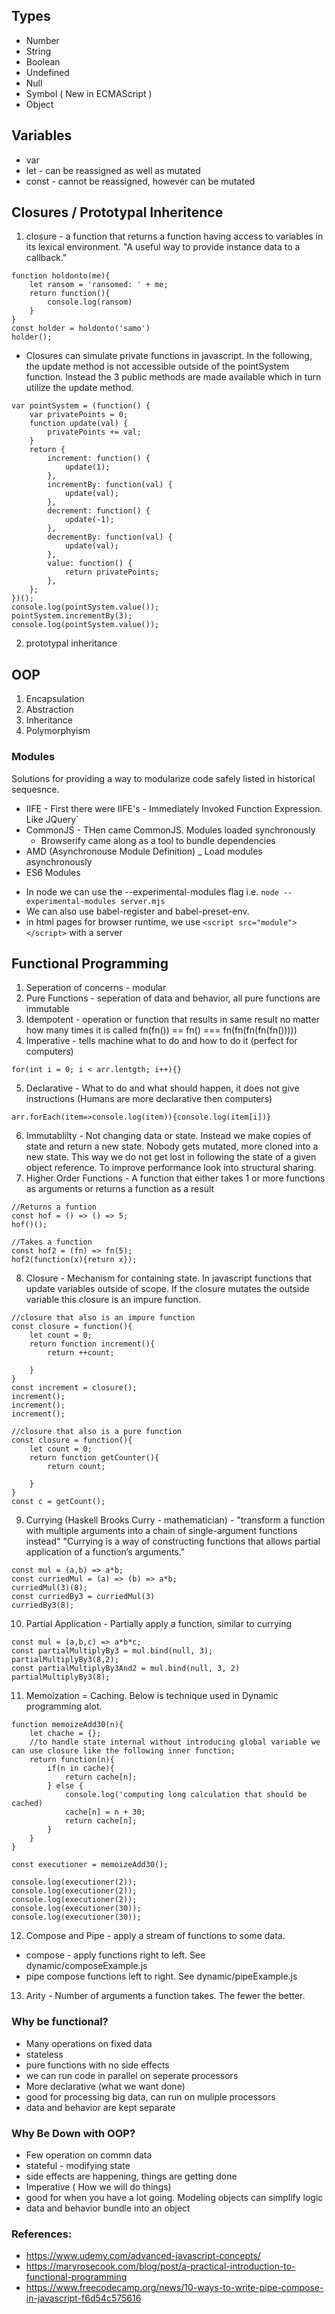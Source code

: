 ## Types  
* Number
* String
* Boolean
* Undefined
* Null
* Symbol ( New in ECMAScript )
* Object

## Variables
* var
* let - can be reassigned as well as mutated
* const - cannot be reassigned, however can be mutated

## Closures / Prototypal Inheritence  

1. closure - a function that returns a function having access to variables in its lexical environment. "A useful way to provide instance data to a callback."

```
function holdonto(me){
    let ransom = 'ransomed: ' + me;
    return function(){
        console.log(ransom)
    }
}
const holder = holdonto('samo')
holder();
```

-   Closures can simulate private functions in javascript. In the following, the update method is not accessible outside of the pointSystem function. Instead the 3 public methods are made available which in turn utilize the update method.

```
var pointSystem = (function() {
    var privatePoints = 0;
    function update(val) {
        privatePoints += val;
    }
    return {
        increment: function() {
            update(1);
        },
        incrementBy: function(val) {
            update(val);
        },
        decrement: function() {
            update(-1);
        },
        decrementBy: function(val) {
            update(val);
        },
        value: function() {
            return privatePoints;
        },
    };
})();
console.log(pointSystem.value());
pointSystem.incrementBy(3);
console.log(pointSystem.value());
```

2. prototypal inheritance

## OOP

1. Encapsulation
2. Abstraction
3. Inheritance
4. Polymorphyism

### Modules

Solutions for providing a way to modularize code safely listed in historical sequesnce.

-   IIFE - First there were IIFE's - Immediately Invoked Function Expression. Like JQuery`
-   CommonJS - THen came CommonJS. Modules loaded synchronously
    -   Browserify came along as a tool to bundle dependencies
-   AMD (Asynchronouse Module Definition) \_ Load modules asynchronously
-   ES6 Modules

*   In node we can use the --experimental-modules flag i.e. `node --experimental-modules server.mjs`
*   We can also use babel-register and babel-preset-env.
*   in html pages for browser runtime, we use `<script src="module"></script>` with a server

## Functional Programming

1. Seperation of concerns - modular
2. Pure Functions - seperation of data and behavior, all pure functions are immutable
3. Idempotent - operation or function that results in same result no matter how many times it is called fn(fn()) == fn() === fn(fn(fn(fn(fn()))))
4. Imperative - tells machine what to do and how to do it (perfect for computers)

```
for(int i = 0; i < arr.lentgth; i++){}
```

5. Declarative - What to do and what should happen, it does not give instructions (Humans are more declarative then computers)

```
arr.forEach(item=>console.log(item)){console.log(item[i])}
```

6. Immutablilty - Not changing data or state. Instead we make copies of state and return a new state. Nobody gets mutated, more cloned into a new state. This way we do not get lost in following the state of a given object reference.
   To improve performance look into structural sharing.
7. Higher Order Functions - A function that either takes 1 or more functions as arguments or returns a function as a result

```
//Returns a funtion
const hof = () => () => 5;
hof()();

//Takes a function
const hof2 = (fn) => fn(5);
hof2(function(x){return x});
```

8. Closure - Mechanism for containing state. In javascript functions that update variables outside of scope. If the closure mutates the outside variable this closure is an impure function.

```
//closure that also is an impure function
const closure = function(){
    let count = 0;
    return function increment(){
        return ++count;

    }
}
const increment = closure();
increment();
increment();
increment();

//closure that also is a pure function
const closure = function(){
    let count = 0;
    return function getCounter(){
        return count;

    }
}
const c = getCount();

```

9. Currying (Haskell Brooks Curry - mathematician) - "transform a function with multiple arguments into a chain of single-argument functions instead"
   "Currying is a way of constructing functions that allows partial application of a function’s arguments."

```
const mul = (a,b) => a*b;
const curriedMul = (a) => (b) => a*b;
curriedMul(3)(8);
const curriedBy3 = curriedMul(3)
curriedBy3(8);
```

10. Partial Application - Partially apply a function, similar to currying

```
const mul = (a,b,c) => a*b*c;
const partialMultiplyBy3 = mul.bind(null, 3);
partialMultiplyBy3(8,2);
const partialMultiplyBy3And2 = mul.bind(null, 3, 2)
partialMultiplyBy3(8);
```

11. Memoization = Caching. Below is technique used in Dynamic programming alot.

```
function memoizeAdd30(n){
    let chache = {};
    //to handle state internal without introducing global variable we can use closure like the following inner function;
    return function(n){
        if(n in cache){
            return cache[n];
        } else {
            console.log('computing long calculation that should be cached)
            cache[n] = n + 30;
            return cache[n];
        }
    }
}

const executioner = memoizeAdd30();

console.log(executioner(2));
console.log(executioner(2));
console.log(executioner(2));
console.log(executioner(30));
console.log(executioner(30));

```

12. Compose and Pipe - apply a stream of functions to some data.

-   compose - apply functions right to left. See dynamic/composeExample.js
-   pipe compose functions left to right. See dynamic/pipeExample.js

13. Arity - Number of arguments a function takes. The fewer the better.

### Why be functional?

-   Many operations on fixed data
-   stateless
-   pure functions with no side effects
-   we can run code in parallel on seperate processors
-   More declarative (what we want done)
-   good for processing big data, can run on muliple processors
-   data and behavior are kept separate

### Why Be Down with OOP?

-   Few operation on commn data
-   stateful - modifying state
-   side effects are happening, things are getting done
-   Imperative ( How we will do things)
-   good for when you have a lot going. Modeling objects can simplify logic
-   data and behavior bundle into an object

### References:

-   https://www.udemy.com/advanced-javascript-concepts/
-   https://maryrosecook.com/blog/post/a-practical-introduction-to-functional-programming
-   https://www.freecodecamp.org/news/10-ways-to-write-pipe-compose-in-javascript-f6d54c575616
